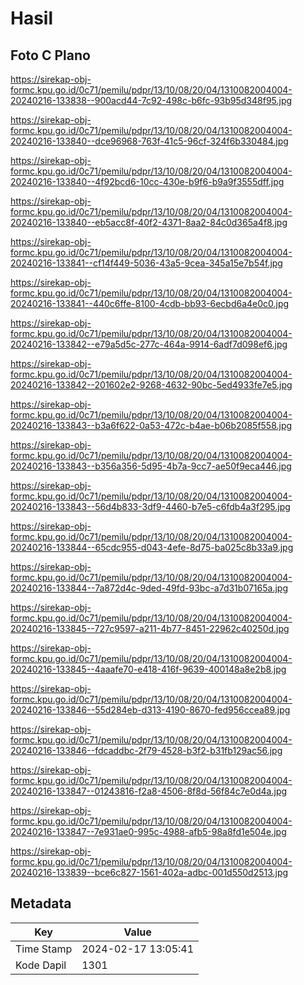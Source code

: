 # Hasil

## Foto C Plano

https://sirekap-obj-formc.kpu.go.id/0c71/pemilu/pdpr/13/10/08/20/04/1310082004004-20240216-133838--900acd44-7c92-498c-b6fc-93b95d348f95.jpg

https://sirekap-obj-formc.kpu.go.id/0c71/pemilu/pdpr/13/10/08/20/04/1310082004004-20240216-133840--dce96968-763f-41c5-96cf-324f6b330484.jpg

https://sirekap-obj-formc.kpu.go.id/0c71/pemilu/pdpr/13/10/08/20/04/1310082004004-20240216-133840--4f92bcd6-10cc-430e-b9f6-b9a9f3555dff.jpg

https://sirekap-obj-formc.kpu.go.id/0c71/pemilu/pdpr/13/10/08/20/04/1310082004004-20240216-133840--eb5acc8f-40f2-4371-8aa2-84c0d365a4f8.jpg

https://sirekap-obj-formc.kpu.go.id/0c71/pemilu/pdpr/13/10/08/20/04/1310082004004-20240216-133841--cf14f449-5036-43a5-9cea-345a15e7b54f.jpg

https://sirekap-obj-formc.kpu.go.id/0c71/pemilu/pdpr/13/10/08/20/04/1310082004004-20240216-133841--440c6ffe-8100-4cdb-bb93-6ecbd6a4e0c0.jpg

https://sirekap-obj-formc.kpu.go.id/0c71/pemilu/pdpr/13/10/08/20/04/1310082004004-20240216-133842--e79a5d5c-277c-464a-9914-6adf7d098ef6.jpg

https://sirekap-obj-formc.kpu.go.id/0c71/pemilu/pdpr/13/10/08/20/04/1310082004004-20240216-133842--201602e2-9268-4632-90bc-5ed4933fe7e5.jpg

https://sirekap-obj-formc.kpu.go.id/0c71/pemilu/pdpr/13/10/08/20/04/1310082004004-20240216-133843--b3a6f622-0a53-472c-b4ae-b06b2085f558.jpg

https://sirekap-obj-formc.kpu.go.id/0c71/pemilu/pdpr/13/10/08/20/04/1310082004004-20240216-133843--b356a356-5d95-4b7a-9cc7-ae50f9eca446.jpg

https://sirekap-obj-formc.kpu.go.id/0c71/pemilu/pdpr/13/10/08/20/04/1310082004004-20240216-133843--56d4b833-3df9-4460-b7e5-c6fdb4a3f295.jpg

https://sirekap-obj-formc.kpu.go.id/0c71/pemilu/pdpr/13/10/08/20/04/1310082004004-20240216-133844--65cdc955-d043-4efe-8d75-ba025c8b33a9.jpg

https://sirekap-obj-formc.kpu.go.id/0c71/pemilu/pdpr/13/10/08/20/04/1310082004004-20240216-133844--7a872d4c-9ded-49fd-93bc-a7d31b07165a.jpg

https://sirekap-obj-formc.kpu.go.id/0c71/pemilu/pdpr/13/10/08/20/04/1310082004004-20240216-133845--727c9597-a211-4b77-8451-22962c40250d.jpg

https://sirekap-obj-formc.kpu.go.id/0c71/pemilu/pdpr/13/10/08/20/04/1310082004004-20240216-133845--4aaafe70-e418-416f-9639-400148a8e2b8.jpg

https://sirekap-obj-formc.kpu.go.id/0c71/pemilu/pdpr/13/10/08/20/04/1310082004004-20240216-133846--55d284eb-d313-4190-8670-fed956ccea89.jpg

https://sirekap-obj-formc.kpu.go.id/0c71/pemilu/pdpr/13/10/08/20/04/1310082004004-20240216-133846--fdcaddbc-2f79-4528-b3f2-b31fb129ac56.jpg

https://sirekap-obj-formc.kpu.go.id/0c71/pemilu/pdpr/13/10/08/20/04/1310082004004-20240216-133847--01243816-f2a8-4506-8f8d-56f84c7e0d4a.jpg

https://sirekap-obj-formc.kpu.go.id/0c71/pemilu/pdpr/13/10/08/20/04/1310082004004-20240216-133847--7e931ae0-995c-4988-afb5-98a8fd1e504e.jpg

https://sirekap-obj-formc.kpu.go.id/0c71/pemilu/pdpr/13/10/08/20/04/1310082004004-20240216-133839--bce6c827-1561-402a-adbc-001d550d2513.jpg


## Metadata

| Key        | Value               |
| ---------- | ------------------- |
| Time Stamp | 2024-02-17 13:05:41 |
| Kode Dapil | 1301                |



